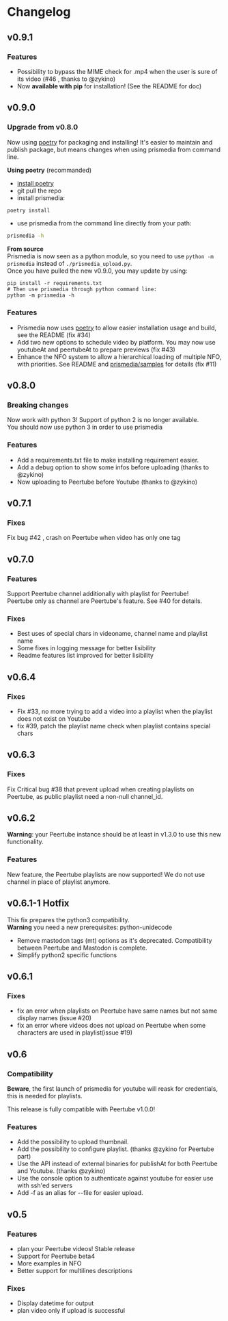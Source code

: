 # Changelog

## v0.9.1

### Features
 - Possibility to bypass the MIME check for .mp4 when the user is sure of its video (#46 , thanks to @zykino)
 - Now **available with pip** for installation! (See the README for doc)


## v0.9.0

### Upgrade from v0.8.0
Now using [poetry](https://python-poetry.org/) for packaging and installing! It's easier to maintain and publish package, but means changes when using prismedia from command line.  

**Using poetry** (recommanded)

- [install poetry](https://python-poetry.org/docs/#installation)
- git pull the repo
- install prismedia:
```bash
poetry install
```
- use prismedia from the command line directly from your path:
```bash
prismedia -h
```

**From source**  
Prismedia is now seen as a python module, so you need to use `python -m prismedia` instead of `./prismedia_upload.py`.  
Once you have pulled the new v0.9.0, you may update by using:
```
pip install -r requirements.txt
# Then use prismedia through python command line:
python -m prismedia -h
```

### Features
 - Prismedia now uses [poetry](https://python-poetry.org) to allow easier installation usage and build, see the README (fix #34)
 - Add two new options to schedule video by platform. You may now use youtubeAt and peertubeAt to prepare previews (fix #43)
 - Enhance the NFO system to allow a hierarchical loading of multiple NFO, with priorities. See README and [prismedia/samples](prismedia/samples) for details (fix #11)

## v0.8.0

### Breaking changes
Now work with python 3! Support of python 2 is no longer available.  
You should now use python 3 in order to use prismedia

### Features
 - Add a requirements.txt file to make installing requirement easier.  
 - Add a debug option to show some infos before uploading (thanks to @zykino)  
 - Now uploading to Peertube before Youtube (thanks to @zykino)

## v0.7.1

### Fixes
Fix bug #42 , crash on Peertube when video has only one tag

## v0.7.0

### Features
Support Peertube channel additionally with playlist for Peertube!  
Peertube only as channel are Peertube's feature. See #40 for details.

### Fixes
 - Best uses of special chars in videoname, channel name and playlist name
 - Some fixes in logging message for better lisibility
 - Readme features list improved for better lisibility

## v0.6.4

### Fixes
 - Fix #33, no more trying to add a video into a playlist when the playlist does not exist on Youtube
 - fix #39, patch the playlist name check when playlist contains special chars

## v0.6.3

### Fixes
Fix Critical bug #38 that prevent upload when creating playlists on Peertube, as public playlist need a non-null channel_id.

## v0.6.2

**Warning**: your Peertube instance should be at least in v1.3.0 to use this new functionality.

### Features
New feature, the Peertube playlists are now supported!
We do not use channel in place of playlist anymore.

## v0.6.1-1 Hotfix
This fix prepares the python3 compatibility.  
**Warning** you need a new prerequisites: python-unidecode

 - Remove mastodon tags (mt) options as it's deprecated. Compatibility between Peertube and Mastodon is complete.
 - Simplify python2 specific functions

## v0.6.1

### Fixes
 - fix an error when playlists on Peertube have same names but not same display names (issue #20)
 - fix an error where videos does not upload on Peertube when some characters are used in playlist(issue #19)

## v0.6

### Compatibility ###
**Beware**, the first launch of prismedia for youtube will reask for credentials, this is needed for playlists.

This release is fully compatible with Peertube v1.0.0!

### Features
 - Add the possibility to upload thumbnail.
 - Add the possibility to configure playlist. (thanks @zykino for Peertube part)
 - Use the API instead of external binaries for publishAt for both Peertube and Youtube. (thanks @zykino)
 - Use the console option to authenticate against youtube for easier use with ssh'ed servers
 - Add -f as an alias for --file for easier upload.

## v0.5

### Features
 - plan your Peertube videos! Stable release
 - Support for Peertube beta4
 - More examples in NFO
 - Better support for multilines descriptions

### Fixes
 - Display datetime for output
 - plan video only if upload is successful
